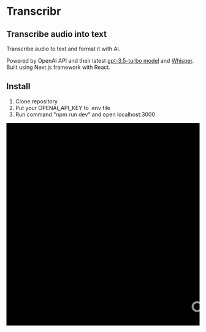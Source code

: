 # Transcribr

## Transcribe audio into text

Transcribe audio to text and format it with AI.

Powered by OpenAI API and their latest [gpt-3.5-turbo model](https://platform.openai.com/docs/models/gpt-3-5) and [Whisper](https://openai.com/research/whisper). Built using Next.js framework with React.

## Install

1. Clone repository
2. Put your OPENAI_API_KEY to .env file
3. Run command "npm run dev" and open localhost:3000

![Gif of application](https://github.com/AleksiKuj/Transcribr/blob/master/readme-assets/gif1.gif)

